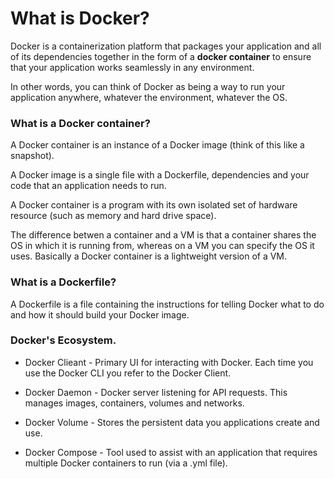 # What is Docker?

Docker is a containerization platform that packages your application and all of its dependencies together in the form of a **docker container** to ensure that your application works seamlessly in any environment.

In other words, you can think of Docker as being a way to run your application anywhere, whatever the environment, whatever the OS.

### What is a Docker container?

A Docker container is an instance of a Docker image (think of this like a snapshot).

A Docker image is a single file with a Dockerfile, dependencies and your code that an application needs to run.

A Docker container is a program with its own isolated set of hardware resource (such as memory and hard drive space).

The difference betwen a container and a VM is that a container shares the OS in which it is running from, whereas on a VM you can specify the OS it uses. Basically a Docker container is a lightweight version of a VM.

### What is a Dockerfile?

A Dockerfile is a file containing the instructions for telling Docker what to do and how it should build your Docker image.

### Docker's Ecosystem.

* Docker Clieant - Primary UI for interacting with Docker. Each time you use the Docker CLI you refer to the Docker Client.

* Docker Daemon - Docker server listening for API requests. This manages images, containers, volumes and networks.

* Docker Volume - Stores the persistent data you applications create and use.

* Docker Compose - Tool used to assist with an application that requires multiple Docker containers to run (via a .yml file).